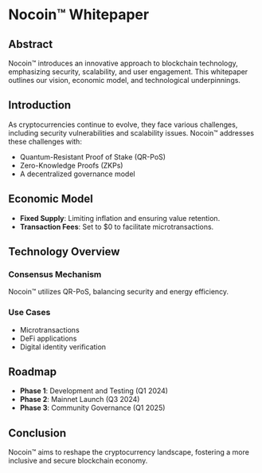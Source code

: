 # Nocoin™ Whitepaper

## Abstract
Nocoin™ introduces an innovative approach to blockchain technology, emphasizing security, scalability, and user engagement. This whitepaper outlines our vision, economic model, and technological underpinnings.

## Introduction
As cryptocurrencies continue to evolve, they face various challenges, including security vulnerabilities and scalability issues. Nocoin™ addresses these challenges with:
- Quantum-Resistant Proof of Stake (QR-PoS)
- Zero-Knowledge Proofs (ZKPs)
- A decentralized governance model

## Economic Model
- **Fixed Supply**: Limiting inflation and ensuring value retention.
- **Transaction Fees**: Set to $0 to facilitate microtransactions.

## Technology Overview
### Consensus Mechanism
Nocoin™ utilizes QR-PoS, balancing security and energy efficiency.

### Use Cases
- Microtransactions
- DeFi applications
- Digital identity verification

## Roadmap
- **Phase 1**: Development and Testing (Q1 2024)
- **Phase 2**: Mainnet Launch (Q3 2024)
- **Phase 3**: Community Governance (Q1 2025)

## Conclusion
Nocoin™ aims to reshape the cryptocurrency landscape, fostering a more inclusive and secure blockchain economy.
